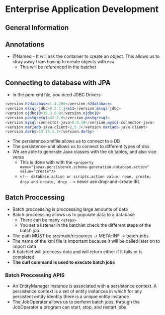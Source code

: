 # Enterprise Application Development
## General Information

## Annotations
- @Named - It will ask the container to create an object. This allows us to stray away from having to create objects with ```new```
  - This will be referenced in the batchet

## Connecting to database with JPA
- In the pom.xml file, you need JDBC Drivers
```java
<version.h2database>1.4.200</version.h2database>
<version.mssql-jdbc>8.2.1.jre11</version.mssql-jdbc>
<version.ojdbc10>19.3.0.0</version.ojdbc10>
<version.postgresql>42.2.9</version.postgresql>
<version.mysql-connector-java>8.0.18</version.mysql-connector-java>
<version.mariadb-java-client>2.5.3</version.mariadb-java-client>
<version.derby>10.15.1.3</version.derby>
```
- The persistence.xmlfile allows us to connect to a DB
- The persistence-unit allows us to connect to different types of dbs
- We are able to generate Java classes with the db tables, and also vice versa
  - This is done with with the ```<property name="javax.persistence.schema-generation.database.action" value="create"/>```
  - ``` <!-- database.action or scripts.action value: none, create, drop-and-create, drop --> ``` never use drop-and-create IRL


## Batch Proccessing
- Batch proccessing is proccessing large amounts of data
- Batch proccessing allows us to populate data to a database 
  - There can be many ```<steps>```
  - You set a listener in the batchlet check the different steps of the batch job
- The path MUST be src/main/resources -> META-INF -> batch-jobs
- The name of the xml file is important because it will be called later on to import data
- A batchlet will proccess data and will return either if it fails or is completed
- **The curl command is used to execute batch jobs**
### Batch Proccessing APIS
  - An EntityManager instance is associated with a persistence context. A persistence context is a set of entity instances in       which for any persistent entity identity there is a unique entity instance
- The JobOperater  allows us to perform batch jobs, through the JobOperator a program can start, stop, and restart jobs



